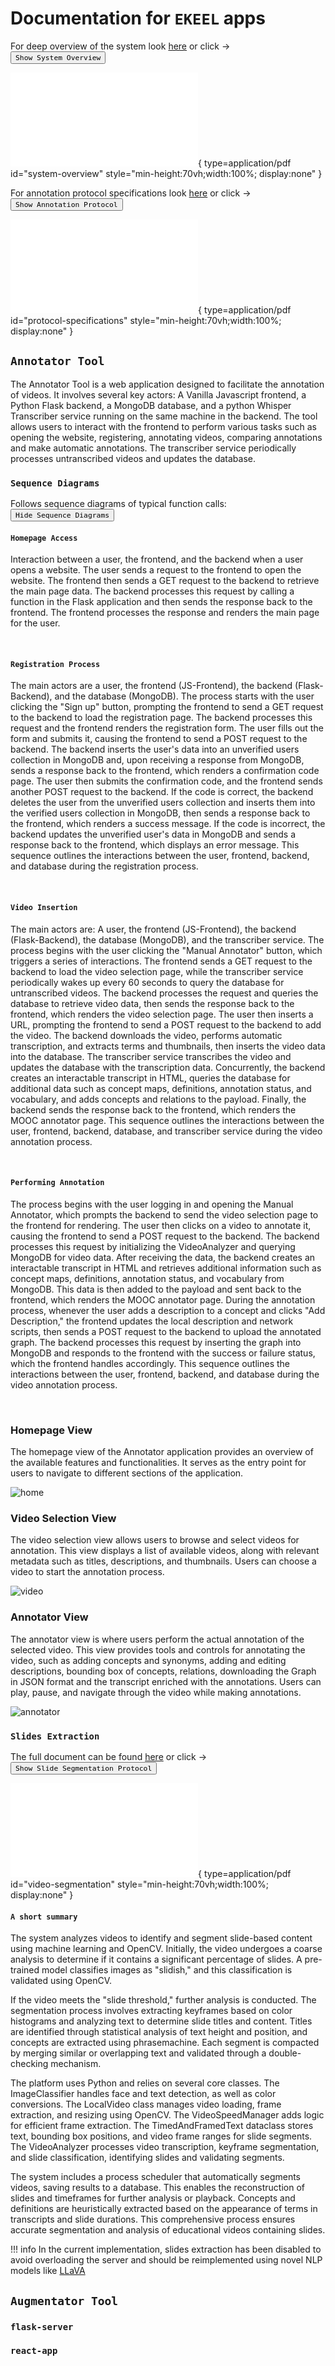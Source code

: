 # Documentation for `EKEEL` apps
For deep overview of the system look [here](reports/System%20Overview.pdf) or click ->
<button onclick="const spec = document.getElementById('system-overview'); if(spec.style.display==='block'){ spec.style.display='none'; this.innerHTML=this.innerHTML.replace('Hide','Show'); } else { spec.style.display='block'; this.innerHTML=this.innerHTML.replace('Show','Hide'); }" style="cursor: pointer">
    `Show System Overview`
</button>

![System Overview](reports/System%20Overview.pdf){ type=application/pdf id="system-overview" style="min-height:70vh;width:100%; display:none" }

For annotation protocol specifications look [here](reports/PREAP%20Annotation%20Protocol%20specifications.pdf) or click ->
<button onclick="const spec = document.getElementById('protocol-specifications'); if(spec.style.display==='block'){ spec.style.display='none'; this.innerHTML=this.innerHTML.replace('Hide','Show'); } else { spec.style.display='block'; this.innerHTML=this.innerHTML.replace('Show','Hide'); }" style="cursor: pointer">
    `Show Annotation Protocol`
</button>

![Annotation Protocol](reports/PREAP%20Annotation%20Protocol%20specifications.pdf){ type=application/pdf id="protocol-specifications" style="min-height:70vh;width:100%; display:none" }

## `Annotator Tool`
The Annotator Tool is a web application designed to facilitate the annotation of videos. It involves several key actors: A Vanilla Javascript frontend, a Python Flask backend, a MongoDB database, and a python Whisper Transcriber service running on the same machine in the backend. The tool allows users to interact with the frontend to perform various tasks such as opening the website, registering, annotating videos, comparing annotations and make automatic annotations. The transcriber service periodically processes untranscribed videos and updates the database. 

### `Sequence Diagrams`

Follows sequence diagrams of typical function calls: 
<button onclick="
    const graphs = document.getElementsByClassName('mermaid-container');
    if (graphs[0].style.display === 'block') {
        for(graph of graphs)
            graph.style.display = 'none';
        this.innerHTML = this.innerHTML.replace('Hide', 'Show');
    } else {
        for(graph of graphs)
            graph.style.display = 'block';
        this.innerHTML = this.innerHTML.replace('Show', 'Hide');
    }
" style="cursor: pointer">
    `Hide Sequence Diagrams`
</button>



#### `Homepage Access`
Interaction between a user, the frontend, and the backend when a user opens a website. The user sends a request to the frontend to open the website. The frontend then sends a GET request to the backend to retrieve the main page data. The backend processes this request by calling a function in the Flask application and then sends the response back to the frontend. The frontend processes the response and renders the main page for the user.
<div class="mermaid-container" id="annotator1"></div>
<br>

#### `Registration Process`
The main actors are a user, the frontend (JS-Frontend), the backend (Flask-Backend), and the database (MongoDB). The process starts with the user clicking the "Sign up" button, prompting the frontend to send a GET request to the backend to load the registration page. The backend processes this request and the frontend renders the registration form. The user fills out the form and submits it, causing the frontend to send a POST request to the backend. The backend inserts the user's data into an unverified users collection in MongoDB and, upon receiving a response from MongoDB, sends a response back to the frontend, which renders a confirmation code page. The user then submits the confirmation code, and the frontend sends another POST request to the backend. If the code is correct, the backend deletes the user from the unverified users collection and inserts them into the verified users collection in MongoDB, then sends a response back to the frontend, which renders a success message. If the code is incorrect, the backend updates the unverified user's data in MongoDB and sends a response back to the frontend, which displays an error message. This sequence outlines the interactions between the user, frontend, backend, and database during the registration process.
<div class="mermaid-container" id="annotator2"></div>
<br>

#### `Video Insertion`
The main actors are: A user, the frontend (JS-Frontend), the backend (Flask-Backend), the database (MongoDB), and the transcriber service. The process begins with the user clicking the "Manual Annotator" button, which triggers a series of interactions. The frontend sends a GET request to the backend to load the video selection page, while the transcriber service periodically wakes up every 60 seconds to query the database for untranscribed videos. The backend processes the request and queries the database to retrieve video data, then sends the response back to the frontend, which renders the video selection page. The user then inserts a URL, prompting the frontend to send a POST request to the backend to add the video. The backend downloads the video, performs automatic transcription, and extracts terms and thumbnails, then inserts the video data into the database. The transcriber service transcribes the video and updates the database with the transcription data. Concurrently, the backend creates an interactable transcript in HTML, queries the database for additional data such as concept maps, definitions, annotation status, and vocabulary, and adds concepts and relations to the payload. Finally, the backend sends the response back to the frontend, which renders the MOOC annotator page. This sequence outlines the interactions between the user, frontend, backend, database, and transcriber service during the video annotation process.
<div class="mermaid-container" id="annotator3"></div>
<br>

#### `Performing Annotation`
The process begins with the user logging in and opening the Manual Annotator, which prompts the backend to send the video selection page to the frontend for rendering. The user then clicks on a video to annotate it, causing the frontend to send a POST request to the backend. The backend processes this request by initializing the VideoAnalyzer and querying MongoDB for video data. After receiving the data, the backend creates an interactable transcript in HTML and retrieves additional information such as concept maps, definitions, annotation status, and vocabulary from MongoDB. This data is then added to the payload and sent back to the frontend, which renders the MOOC annotator page. During the annotation process, whenever the user adds a description to a concept and clicks "Add Description," the frontend updates the local description and network scripts, then sends a POST request to the backend to upload the annotated graph. The backend processes this request by inserting the graph into MongoDB and responds to the frontend with the success or failure status, which the frontend handles accordingly. This sequence outlines the interactions between the user, frontend, backend, and database during the video annotation process.
<div class="mermaid-container" id="annotator4"></div>
<br>
<style>
    rect.actor[name='mongo'] {
        rx: 50%; /* Fully round the corners to create a circle */
        ry: 50%;
    }
</style>
<script>
    
    async function updateDiagrams() {
    
        const diagramDefinitions = [
                {
                    containerId: "annotator1",
                    graph: `
                        %%{init: { 'sequence': {'mirrorActors':false} } }%%
                        sequenceDiagram
                            actor u as User
                            participant f as JS-Frontend
                            participant b as Flask-Backend

                            u->>+f: Opens the Website
                            f->>+b: GET /annotator
                            b->>+f: python: main.index()
                            deactivate b
                            f->>f: render index.html
                            deactivate f
                    `,
                },
                {
                    containerId: "annotator2",
                    graph: `
                        sequenceDiagram
                            actor u as User
                            participant f as JS-Frontend
                            participant b as Flask-Backend
                            participant mongo as MongoDB

                            u->>+f: click "Sign up" button 
                            f->>+b: GET /annotator/register
                            b->>+f: python: main.register()
                            deactivate b
                            f->>f: render register.html
                            deactivate f
                            u->>+f: fills the form      
                            f->>+b: POST /annotator/register
                            b->>+mongo: db.unverified_users.insert_one()
                            mongo->>+b: response
                            deactivate mongo
                            b->>+f: python: main.register()
                            deactivate b
                            f->>f: render confirm_code.html
                            deactivate f
                            f->>+b: POST /annotator/confirm_code

                            alt code is correct
                                b->>+mongo: db.unverified_users.delete_one()
                                mongo->>+b: response
                                deactivate mongo
                                b->>+mongo: db.users.insert_one()
                                mongo->>+b: response
                                deactivate mongo
                                b->>+f: python: main.confirm_code()
                                deactivate b
                                f->>f: render confirm_code.html
                                deactivate f

                            else is wrong
                                b->>+mongo: db.unverified_users.update_one()
                                mongo->>+b: response
                                deactivate mongo
                                b->>+f: python: main.flash()
                                deactivate b
                                f->>f: alert()
                                deactivate f
                            end
                    `,
                },
                {
                    containerId: "annotator3",
                    graph: `
                        sequenceDiagram
                            actor u as User
                            participant f as JS-Frontend
                            participant b as Flask-Backend
                            participant mongo as MongoDB
                            participant t as Transcriber Service

                            
                            u->>+f: click "Manual Annotator" button 
                            mongo->>+t: response
                            t->>t: sleep
                            deactivate t
                            Note over f,mongo: The user must be authenticated to see the videos
                            f->>+b: GET /annotator/video_selection
                            
                            par transcriber-service
                                loop every 60 seconds
                                    t->>t: scheduled wake up
                                    t->>+mongo: transcriber.get_untranscribed_videos()
                                    mongo->>+t: response
                                    deactivate mongo
                                    t->>t: sleep
                                    deactivate t
                                end

                            and ekeel-service
                                b->>+mongo: main.video_selection() -> mongo.get_videos()
                                mongo->>+b: response
                                deactivate mongo
                            end
                            
                            b->>+f: main.video_selection()
                            f->>f: render video_selection.html
                            deactivate f
                            u->>+f: Inserts an url
                            
                            Note over f,mongo: The user must be authenticated to add videos
                            f->>+b: POST /annotator/video_selection
                            b->>b: main.video_selection()
                            b->>b: Download video, automatic transcript, and extract terms and thumbnails
                            b->>+mongo: VideoAnalyzer -> mongo.insert_video_data()
                            mongo->>+b: response
                            deactivate mongo

                            par transcriber-service
                                t->>+mongo: transcribe.py -> mongo.get_untranscribed_videos()
                                mongo->>+t: response
                                deactivate mongo
                                t->>t: stable_whisper.transcribe()
                                t->>+mongo: transcribe.py -> mongo.remove_annotations()
                                mongo->>+t: response
                                deactivate mongo
                                t->>+mongo: transcribe.py -> mongo.insert_video_data()
                                mongo->>+t: response
                                deactivate mongo
                                t->>t: sleep
                                deactivate t

                            and ekeel-service                 
                                b->>b: Create interactable transcript in html
                                b->>+mongo: mongo.get_concept_map()
                                mongo->>+b: response
                                deactivate mongo
                                b->>+mongo: mongo.get_definitions()
                                mongo->>+b: response
                                deactivate mongo
                                b->>+mongo: mongo.get_annotation_status()
                                mongo->>+b: response
                                deactivate mongo
                                b->>+mongo: mongo.get_vocabulary()
                                mongo->>+b: response
                                deactivate mongo
                                b->>b: add concepts and relations to payload
                            
                            end
                            b->>+f: main.video_selection()
                            f->>f: render mooc_annotator.html
                            deactivate f
                    `,
                },
                {
                    containerId: "annotator4",
                    graph: `
                        sequenceDiagram
                            actor u as User
                            participant f as JS-Frontend
                            participant b as Flask-Backend
                            participant mongo as MongoDB

                            Note over f,mongo: The user has logged in and opened the Manual Annotator
                            b->>+f: main.video_selection()
                            f->>f: render video_selection.html
                            deactivate f
                            u->>+f: clicks on a video to annotate it
                            f->>+b: POST /annotator/video_selection
                            b->>b: main.video_selection()
                            b->>b: VideoAnalyzer -> __init__() 
                            b->>+mongo: VideoAnalyzer -> mongo.get_video_data()
                            mongo->>+b: response
                            deactivate mongo
                            b->>b: Create interactable transcript in html
                            b->>+mongo: mongo.get_concept_map()
                            mongo->>+b: response
                            deactivate mongo
                            b->>+mongo: mongo.get_definitions()
                            mongo->>+b: response
                            deactivate mongo
                            b->>+mongo: mongo.get_annotation_status()
                            mongo->>+b: response
                            deactivate mongo
                            b->>+mongo: mongo.get_vocabulary()
                            mongo->>+b: response
                            deactivate mongo
                            b->>b: add concepts and relations to payload
                            b->>+f: main.video_selection()
                            f->>f: render mooc_annotator.html
                            deactivate f
                            loop every time data is inserted or modified
                                u->>+f: adds a description to a concept and clicks "Add Description"
                                f->>f: description.js -> addDescription()
                                f->>f: network.js -> uploadManuGraphOnDB()
                                f->>+b: POST /annotator/upload_graph
                                b->>b: main.upload_annotated_graph()
                                b->>+mongo: mongo.insert_graph()
                                mongo->>+b: response
                                deactivate mongo
                                alt is success
                                    b->>+f: json: {"done":True}
                                    f->>f: no-response
                                else error
                                    b->>+f: json: {"done":False}
                                    f->>f: alert()
                                    deactivate f
                                end
                            end

                    `,
                },
            ];

        for (const { containerId, graph } of diagramDefinitions) {
            await renderDiagram(containerId, graph);
        }
    }
</script>

### Homepage View
The homepage view of the Annotator application provides an overview of the available features and functionalities. It serves as the entry point for users to navigate to different sections of the application.

![home](./resources/homepage.png)

### Video Selection View
The video selection view allows users to browse and select videos for annotation. This view displays a list of available videos, along with relevant metadata such as titles, descriptions, and thumbnails. Users can choose a video to start the annotation process.

![video](./resources/video_selection.png)

### Annotator View
The annotator view is where users perform the actual annotation of the selected video. This view provides tools and controls for annotating the video, such as adding concepts and synonyms, adding and editing descriptions, bounding box of concepts, relations, downloading the Graph in JSON format and the transcript enriched with the annotations. Users can play, pause, and navigate through the video while making annotations.

![annotator](./resources/annotator.png)


### `Slides Extraction`

The full document can be found [here](reports/SWLD2023%20-%20Video%20Slide%20Segmentation.pdf) or click ->
<button onclick="const spec = document.getElementById('video-segmentation'); if(spec.style.display==='block'){ spec.style.display='none'; this.innerHTML=this.innerHTML.replace('Hide','Show'); } else { spec.style.display='block'; this.innerHTML=this.innerHTML.replace('Show','Hide'); }" style="cursor: pointer">
    `Show Slide Segmentation Protocol`
</button>

![Annotation Protocol](reports/SWLD2023%20-%20Video%20Slide%20Segmentation.pdf){ type=application/pdf id="video-segmentation" style="min-height:70vh;width:100%; display:none" }

#### `A short summary`
The system analyzes videos to identify and segment slide-based content using machine learning and OpenCV. Initially, the video undergoes a coarse analysis to determine if it contains a significant percentage of slides. A pre-trained model classifies images as "slidish," and this classification is validated using OpenCV.

If the video meets the "slide threshold," further analysis is conducted. The segmentation process involves extracting keyframes based on color histograms and analyzing text to determine slide titles and content. Titles are identified through statistical analysis of text height and position, and concepts are extracted using phrasemachine. Each segment is compacted by merging similar or overlapping text and validated through a double-checking mechanism.

The platform uses Python and relies on several core classes. The ImageClassifier handles face and text detection, as well as color conversions. The LocalVideo class manages video loading, frame extraction, and resizing using OpenCV. The VideoSpeedManager adds logic for efficient frame extraction. The TimedAndFramedText dataclass stores text, bounding box positions, and video frame ranges for slide segments. The VideoAnalyzer processes video transcription, keyframe segmentation, and slide classification, identifying slides and validating segments.

The system includes a process scheduler that automatically segments videos, saving results to a database. This enables the reconstruction of slides and timeframes for further analysis or playback. Concepts and definitions are heuristically extracted based on the appearance of terms in transcripts and slide durations. This comprehensive process ensures accurate segmentation and analysis of educational videos containing slides.

!!! info
    In the current implementation, slides extraction has been disabled to avoid overloading the server and should be reimplemented using novel NLP models like [LLaVA](https://llava-vl.github.io/)


## `Augmentator Tool`


### `flask-server`


### `react-app`




<script src="https://cdn.jsdelivr.net/npm/mermaid/dist/mermaid.min.js"></script>
<style>
    .md-grid {
      margin-left:auto;
      margin-right:auto;
      max-width:80rem;
    }
    .mermaid-container {
        display: flex;
        justify-content: center;
        align-items: center;
        margin: 0 auto;
        width: 80%; /* Adjust the width as needed */
    }
</style>
<script>
    function getColorScheme() {
        const bodyColorMedia = document.body.getAttribute("data-md-color-media");
        if (bodyColorMedia === "(prefers-color-scheme)") {
            return window.matchMedia("(prefers-color-scheme: dark)").matches ? "dark" : "light";
        } else if (bodyColorMedia === "(prefers-color-scheme: dark)") {
            return "dark";
        }
        return "light";
    }
    async function renderDiagram(containerId, graphDefinition) {
        try {
            const theme = getColorScheme();
            mermaid.initialize({
                startOnLoad: false,
                theme: theme,
            });
            const container = document.getElementById(containerId);
            container.innerHTML = ''; // Clear existing content
            const { svg } = await mermaid.render(containerId+"_graph", graphDefinition);
            container.innerHTML = svg;
            let lineElements = document.querySelectorAll('svg#annotator3_graph line.actor-line');
            lineElements.forEach(line => {
                line.setAttribute('y2', '2970'); // Set the y2 attribute
            });
            lineElements = document.querySelectorAll('svg#annotator4_graph line.actor-line');
            lineElements.forEach(line => {
                line.setAttribute('y2', '2380'); // Set the y2 attribute
            });
            const rect = document.querySelector('rect.actor[name="t"]');
            if (rect) {
                const x = parseFloat(rect.getAttribute("x"));
                const y = parseFloat(rect.getAttribute("y"));
                const width = parseFloat(rect.getAttribute("width"));
                const height = parseFloat(rect.getAttribute("height"));
                const points = [
                    `${x + width},${y}`, // Top right
                    `${x + width * 0.9},${y + height}`, // Bottom Right-center
                    `${x},${y + height}`, // Bottom Left
                    `${x + width * 0.1},${y}` // Top Left-center
                ].join(" ");
                const polygon = document.createElementNS("http://www.w3.org/2000/svg", "polygon");
                polygon.setAttribute("class", rect.getAttribute("class"));
                polygon.setAttribute("points", points);
                polygon.setAttribute("stroke", rect.getAttribute("stroke"));
                polygon.setAttribute("fill", rect.getAttribute("fill"));
                polygon.setAttribute("name", rect.getAttribute("name"));
                rect.parentNode.replaceChild(polygon, rect);
            }
        } catch (error) {
            console.error('Failed to render Mermaid diagram:', error);
        }
    }
    document.addEventListener('DOMContentLoaded', async () => {
        await updateDiagrams();
        const observer = new MutationObserver(async () => {
            await updateDiagrams();
        });
        observer.observe(document.body, {
            attributes: true,
            attributeFilter: ["data-md-color-media"],
        });
        // Check visibility and update only visible diagrams periodically
        setInterval(async () => {
            const containers = document.querySelectorAll('[class^="mermaid-container"]')
            if (containers.length && !containers[0].hasChildNodes())
                await updateDiagrams();
        }, 2000); // Check every 2 seconds
    });
</script>